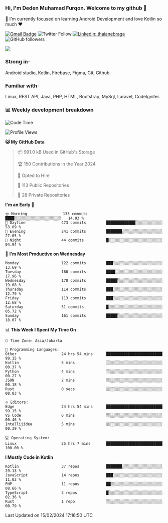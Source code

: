 ### Hi, I'm Deden Muhamad Furqon. Welcome to my github 👋

<!--
**furqoncreative/furqoncreative** is a ✨ _special_ ✨ repository because its `README.md` (this file) appears on your GitHub profile.

Here are some ideas to get you started:

- 🔭 I’m currently working on ...
- 👯 I’m looking to collaborate on ...
- 🤔 I’m looking for help with ...
- 💬 Ask me about ...
- 📫 How to reach me: ...
- 😄 Pronouns: ...
- ⚡ Fun fact: ...
-->

  🌱 I'm currently focused on learning Android Development and love Kotlin so much ❤ 

[![Gmail Badge](https://img.shields.io/badge/-furqoncreative24@gmail.com-c14438?style=flat-square&logo=Gmail&logoColor=white&link=mailto:furqoncreative24@gmail.com)](mailto:furqoncreative24@gmail.com)
![Twitter Follow](https://img.shields.io/twitter/follow/furqoncreative?label=Follow)
[![Linkedin: thaianebraga](https://img.shields.io/badge/-Deden_Muhamad_Furqon-blue?style=flat-square&logo=Linkedin&logoColor=white&link=https://www.linkedin.com/in/anmol-p-singh/)](https://www.linkedin.com/in/furqoncreative/)
![GitHub followers](https://img.shields.io/github/followers/furqoncreative?label=Follow&style=social)

<img src="https://github-readme-stats.sera5-dev.vercel.app/api?username=furqoncreative&hide=stars&show_icons=true&count_private=true&include_all_commits=true&title_color=#008080&icon_color=#008080&hide_border=true" width="">

### Strong in-

Android studio, Kotlin, Firebase, Figma, Git, Github.

### Familiar with-
Linux, REST API, Java, PHP, HTML, Bootstrap, MySql, Laravel, CodeIgniter.

### 📊 Weekly development breakdown

<!--START_SECTION:waka-->
![Code Time](http://img.shields.io/badge/Code%20Time-1%2C879%20hrs%2044%20mins-blue)

![Profile Views](http://img.shields.io/badge/Profile%20Views-0-blue)

**🐱 My GitHub Data** 

> 📦 991.0 kB Used in GitHub's Storage 
 > 
> 🏆 150 Contributions in the Year 2024
 > 
> 💼 Opted to Hire
 > 
> 📜 113 Public Repositories 
 > 
> 🔑 28 Private Repositories 
 > 
**I'm an Early 🐤** 

```text
🌞 Morning                133 commits         ████░░░░░░░░░░░░░░░░░░░░░   14.93 % 
🌆 Daytime                473 commits         █████████████░░░░░░░░░░░░   53.09 % 
🌃 Evening                241 commits         ███████░░░░░░░░░░░░░░░░░░   27.05 % 
🌙 Night                  44 commits          █░░░░░░░░░░░░░░░░░░░░░░░░   04.94 % 
```
📅 **I'm Most Productive on Wednesday** 

```text
Monday                   122 commits         ███░░░░░░░░░░░░░░░░░░░░░░   13.69 % 
Tuesday                  160 commits         ████░░░░░░░░░░░░░░░░░░░░░   17.96 % 
Wednesday                170 commits         █████░░░░░░░░░░░░░░░░░░░░   19.08 % 
Thursday                 114 commits         ███░░░░░░░░░░░░░░░░░░░░░░   12.79 % 
Friday                   113 commits         ███░░░░░░░░░░░░░░░░░░░░░░   12.68 % 
Saturday                 51 commits          █░░░░░░░░░░░░░░░░░░░░░░░░   05.72 % 
Sunday                   161 commits         █████░░░░░░░░░░░░░░░░░░░░   18.07 % 
```


📊 **This Week I Spent My Time On** 

```text
🕑︎ Time Zone: Asia/Jakarta

💬 Programming Languages: 
Other                    24 hrs 54 mins      █████████████████████████   99.15 % 
Kotlin                   5 mins              ░░░░░░░░░░░░░░░░░░░░░░░░░   00.37 % 
Python                   4 mins              ░░░░░░░░░░░░░░░░░░░░░░░░░   00.27 % 
JSON                     2 mins              ░░░░░░░░░░░░░░░░░░░░░░░░░   00.18 % 
Rust                     0 secs              ░░░░░░░░░░░░░░░░░░░░░░░░░   00.03 % 

🔥 Editors: 
Edge                     24 hrs 54 mins      █████████████████████████   99.15 % 
VS Code                  6 mins              ░░░░░░░░░░░░░░░░░░░░░░░░░   00.46 % 
Intellijidea             5 mins              ░░░░░░░░░░░░░░░░░░░░░░░░░   00.39 % 

💻 Operating System: 
Linux                    25 hrs 7 mins       █████████████████████████   100.00 % 
```

**I Mostly Code in Kotlin** 

```text
Kotlin                   37 repos            ███████░░░░░░░░░░░░░░░░░░   29.13 % 
JavaScript               14 repos            ███░░░░░░░░░░░░░░░░░░░░░░   11.02 % 
PHP                      11 repos            ██░░░░░░░░░░░░░░░░░░░░░░░   08.66 % 
TypeScript               3 repos             █░░░░░░░░░░░░░░░░░░░░░░░░   02.36 % 
Rust                     1 repo              ░░░░░░░░░░░░░░░░░░░░░░░░░   00.79 % 
```




 Last Updated on 15/02/2024 17:16:50 UTC
<!--END_SECTION:waka-->
